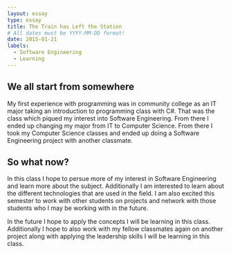 ```yaml
---
layout: essay
type: essay
title: The Train has Left the Station
# All dates must be YYYY-MM-DD format!
date: 2015-01-21
labels:
  - Software Engineering
  - Learning
---
```


## We all start from somewhere

My first experience with programming was in community college as an IT major taking an introduction to programming class with C#. That was the class which piqued my interest into Software Engineering. From there I ended up changing my major from IT to Computer Science. From there I took my Computer Science classes and ended up doing a Software Engineering project with another classmate.

## So what now?

In this class I hope to persue more of my interest in Software Engineering and learn more about the subject. Additionally I am interested to learn about the different technologies that are used in the field. I am also excited this semester to work with other students on projects and network with those students who I may be working with in the future.

In the future I hope to apply the concepts I will be learning in this class. Additionally I hope to also work with my fellow classmates again on another project along with applying the leadership skills I will be learning in this class.
